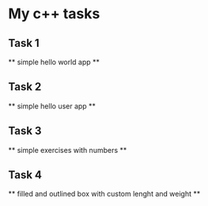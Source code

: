# My c++ tasks
## Task 1

** simple hello world app ** 

## Task 2

** simple hello user app ** 

## Task 3

** simple exercises with numbers **

## Task 4

** filled and outlined box with custom lenght and weight ** 

